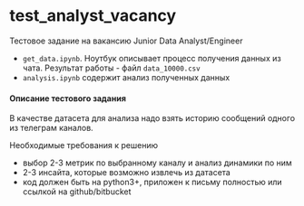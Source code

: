 # test_analyst_vacancy
Тестовое задание на вакансию Junior Data Analyst/Engineer

- `get_data.ipynb`. Ноутбук описывает процесс получения данных из чата. Результат работы - файл `data_10000.csv`
- `analysis.ipynb` содержит анализ полученных данных

#### Описание тестового задания
В  качестве датасета для анализа надо взять историю сообщений одного из телеграм каналов.

Необходимые требования к решению
- выбор 2-3 метрик по выбранному каналу и анализ динамики по ним
- 2-3 инсайта, которые возможно извлечь из датасета
- код должен быть на python3+, приложен к письму полностью или ссылкой на github/bitbucket
